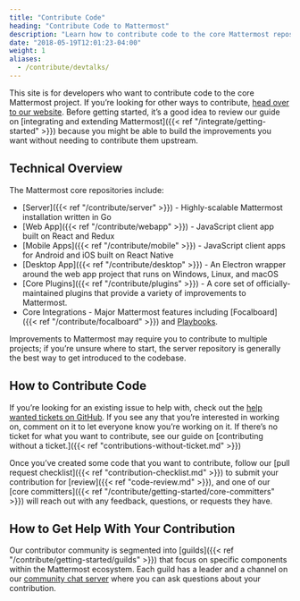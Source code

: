 ```yaml
---
title: "Contribute Code"
heading: "Contribute Code to Mattermost"
description: "Learn how to contribute code to the core Mattermost repositories."
date: "2018-05-19T12:01:23-04:00"
weight: 1
aliases:
  - /contribute/devtalks/
---
```


This site is for developers who want to contribute code to the core Mattermost project. If you’re looking for other ways to contribute, [head over to our website](https://mattermost.com/contribute/). Before getting started, it’s a good idea to review our guide on [integrating and extending Mattermost]({{< ref "/integrate/getting-started" >}}) because you might be able to build the improvements you want without needing to contribute them upstream.


## Technical Overview

The Mattermost core repositories include:
* [Server]({{< ref "/contribute/server" >}}) - Highly-scalable Mattermost installation written in Go
* [Web App]({{< ref "/contribute/webapp" >}}) - JavaScript client app built on React and Redux
* [Mobile Apps]({{< ref "/contribute/mobile" >}}) - JavaScript client apps for Android and iOS built on React Native
* [Desktop App]({{< ref "/contribute/desktop" >}}) - An Electron wrapper around the web app project that runs on Windows, Linux, and macOS
* [Core Plugins]({{< ref "/contribute/plugins" >}}) - A core set of officially-maintained plugins that provide a variety of improvements to Mattermost.
* Core Integrations - Major Mattermost features including [Focalboard]({{< ref "/contribute/focalboard" >}}) and [Playbooks](https://github.com/mattermost/mattermost-plugin-playbooks).

Improvements to Mattermost may require you to contribute to multiple projects; if you’re unsure where to start, the server repository is generally the best way to get introduced to the codebase.


## How to Contribute Code

If you’re looking for an existing issue to help with, check out the [help wanted tickets on GitHub](https://mattermost.com/pl/help-wanted). If you see any that you’re interested in working on, comment on it to let everyone know you’re working on it. If there’s no ticket for what you want to contribute, see our guide on [contributing without a ticket.]({{< ref "contributions-without-ticket.md" >}})

Once you’ve created some code that you want to contribute, follow our [pull request checklist]({{< ref "contribution-checklist.md" >}}) to submit your contribution for [review]({{< ref "code-review.md" >}}), and one of our [core committers]({{< ref "/contribute/getting-started/core-committers" >}}) will reach out with any feedback, questions, or requests they have.


## How to Get Help With Your Contribution

Our contributor community is segmented into [guilds]({{< ref "/contribute/getting-started/guilds" >}}) that focus on specific components within the Mattermost ecosystem. Each guild has a leader and a channel on our [community chat server](https://docs.mattermost.com/guides/community-chat.html) where you can ask questions about your contribution.
